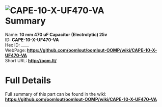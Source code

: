 
![CAPE-10-X-UF470-VA](https://github.com/oomlout/oomlout-OOMP/blob/master/parts/CAPE-10-X-UF470-VA/CAPE-10-X-UF470-VA_420.jpg)   
Summary
=================
  
Name: __10 mm 470 uF Capacitor (Electrolytic) 25v__    
ID: __CAPE-10-X-UF470-VA__   
Hex ID: ____   
WebPage: __https://github.com/oomlout/oomlout-OOMP/wiki/CAPE-10-X-UF470-VA__   
Short URL: __http://oom.lt/__   

Full Details
==========================
Full summary of this part can be found in the wiki:   
__https://github.com/oomlout/oomlout-OOMP/wiki/CAPE-10-X-UF470-VA__    

